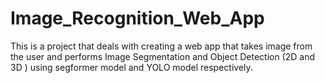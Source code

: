 # Image_Recognition_Web_App
This is a project that deals with creating a web app that takes image from the user and performs Image Segmentation and Object Detection (2D and 3D ) using segformer model and YOLO model respectively. 

